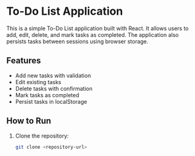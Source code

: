 # To-Do List Application

This is a simple To-Do List application built with React. It allows users to add, edit, delete, and mark tasks as completed. The application also persists tasks between sessions using browser storage.

## Features
- Add new tasks with validation
- Edit existing tasks
- Delete tasks with confirmation
- Mark tasks as completed
- Persist tasks in localStorage

## How to Run

1. Clone the repository:
   ```bash
   git clone <repository-url>
